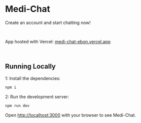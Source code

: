 # Medi-Chat

Create an account and start chatting now!

<br>

App hosted with Vercel: [medi-chat-ebon.vercel.app](https://medi-chat-ebon.vercel.app/)

<br>

## Running Locally

1: Install the dependencies:

```bash
npm i
```

2: Run the development server:

```bash
npm run dev
```

Open [http://localhost:3000](http://localhost:3000) with your browser to see Medi-Chat.

